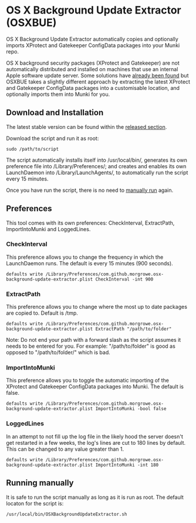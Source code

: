# OS X Background Update Extractor (OSXBUE)

OS X Background Update Extractor automatically copies and optionally imports XProtect and Gatekeeper ConfigData packages into your Munki repo.

OS X background security packages (XProtect and Gatekeeper) are not automatically distributed and installed on machines that use an internal Apple software update server. Some solutions have [already been found](https://managingosx.wordpress.com/2015/01/30/gatekeeper-configuration-data-and-xprotectplistconfigdata-and-munki-and-reposado-oh-my/) but OSXBUE takes a slightly different approach by extracting the latest XProtect and Gatekeeper ConfigData packages into a customisable location, and optionally imports them into Munki for you.

## Download and Installation

The latest stable version can be found within the [released section](https://github.com/morgrowe/OSXBackgroundUpdateExtractor/releases).

Download the script and run it as root:

```
sudo /path/to/script
```

The script automatically installs itself into /usr/local/bin/, generates its own preference file into /Library/Preferences/; and creates and enables its own LaunchDaemon into /Library/LaunchAgents/, to automatically run the script every 15 minutes.

Once you have run the script, there is no need to [manually run](#running-manually) again.

## Preferences

This tool comes with its own preferences: CheckInterval, ExtractPath, ImportIntoMunki and LoggedLines.

### CheckInterval

This preference allows you to change the frequency in which the LaunchDaemon runs. The default is every 15 minutes (900 seconds).

```
defaults write /Library/Preferences/com.github.morgrowe.osx-background-update-extractor.plist CheckInterval -int 900
```

### ExtractPath

This preference allows you to change where the most up to date packages are copied to. Default is /tmp.

```
defaults write /Library/Preferences/com.github.morgrowe.osx-background-update-extractor.plist ExtractPath "/path/to/folder"
```

Note: Do not end your path with a forward slash as the script assumes it needs to be entered for you. For example: "/path/to/folder" is good as opposed to "/path/to/folder/" which is bad.

### ImportIntoMunki

This preference allows you to toggle the automatic importing of the XProtect and Gatekeeper ConfigData packages into Munki. The default is false.

```
defaults write /Library/Preferences/com.github.morgrowe.osx-background-update-extractor.plist ImportIntoMunki -bool false
```

### LoggedLines

In an attempt to not fill up the log file in the likely hood the server doesn't get restarted in a few weeks, the log's lines are cut to 180 lines by default. This can be changed to any value greater than 1.

```
defaults write /Library/Preferences/com.github.morgrowe.osx-background-update-extractor.plist ImportIntoMunki -int 180
```

## Running manually

It is safe to run the script manually as long as it is run as root. The default locaton for the script is:

```
/usr/local/bin/OSXBackgroundUpdateExtractor.sh
```